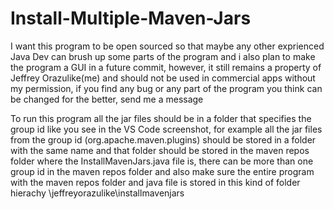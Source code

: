 # Install-Multiple-Maven-Jars

I want this program to be open sourced so that maybe any other exprienced 
Java Dev can brush up some parts of the program and i also plan to make the 
program a GUI in a future commit, however, it still remains a property of
Jeffrey Orazulike(me) and should not be used in commercial apps without my
permission, if you find any bug or any part of the program you think can be
changed for the better, send me a message

To run this program all the jar files should be in a folder that specifies the group id
like you see in the VS Code screenshot, for example all the jar files from 
the group id (org.apache.maven.plugins) should be stored in a folder with the same name
and that folder should be stored in the maven repos folder where the InstallMavenJars.java 
file is, there can be more than one group id in the maven repos folder and also make sure
the entire program with the maven repos folder and java file is stored in this kind of 
folder hierachy \jeffreyorazulike\installmavenjars
